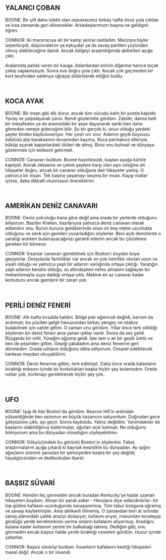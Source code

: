 
&nbsp;
<h2>YALANCI ÇOBAN</h2>
BOONE: Bir çift daha istekli olan maceracımız birkaç hafta önce yola çıktılar ve kısa zamanda geri dönecekler. Arkadaşlarımızın başına ne geldigini öğren.

CONNOR: Iki maceracıya ait bir kamp yerine rastladım. Manzara tüyler ürperticiydi, düşüncelerim ya eşkıyalar ya da savaş partileri yüzünden olmuş olabileceğine dairdi. Ancak bölgeyi araştırdığımda akibetleri açığa çıktı.

Aralarında patlak veren bir kavga. Adamlardan birinin diğerine haince bıçak çekip saplamasıydı. Sonra eve doğru yola çıktı. Ancak çok geçmeden bir kurt tarafından saldırıya uğrayıp öldürülerek ettiğini buldu.

&nbsp;
<h2>KOCA AYAK</h2>
BOONE: Bir insan gibi dik durur, ancak tüm vücudu kalın bir postla kaplıdır. Yavaş ve yalpalayarak yürür. Kendi gözlerimle gördüm. Zekidir, daima belli bir mesafeden ya da aramızdaki bir şeye dayanarak sanki ben daha gitmeden nereye gideceğimi bilir. Şu bir gerçek ki, onun olduğu yerdeki şeyler birden kayboluveriyor. Her çesit ıvır zıvır. Adamın geyik boynuzu ödülünü alıp barakasının duvarından kaçmış. Koca parmaksız elleriyle, büküp açarak kapanlardaki ölüleri de almış. Birisi onu bulmalı ve dünyaya göstermek için kellesini getirmeli.

CONNOR: Canavarı buldum. Boone hazırlıksızdı, baştan ayağa kürkle kaplıydı. Kıvrak zekasına ve çalıntı şeylere karşı olan aşırı isteğine ait hikayeler doğru, ancak bir canavar olduğuna dair hikayeler yanlış. O yalnızca bir insan. Tek başına yaşamayı seçmiş bir insan. Kayıp mallar içinse, daha dikkatli olunmasını önerebilirim.

&nbsp;
<h2>AMERİKAN DENİZ CANAVARI</h2>
BOONE: Deniz yolculuğu bana göre değil ama orada bir yerlerde olduğunu biliyorum. Bazıları Kraken, bazılarıysa yalnızca deniz canavarı olarak adlandırır onu. Burun buruna geldiklerinde onun on beş metre uzunlukta olduğunu ve zevk için gemileri yuvarladığını söylerler. Beni açık denizlerde o yaratığı ararken bulamayacağınızı garanti ederim ancak bu çözülmesi gereken bir bilmece.

CONNOR: İnsanlar canavarı görebilmek için Boston'ı boydan boya geçiyorlar. Detaylarda farklılıklar var ancak en çok hemfikir olunan uzun ve siyah olduğu ve yalnızca yaşlı bir adamin varlığında ortaya çıktığı. Yaratığın yaşlı adamın kendisi olduğu, su altındayken nefes almasını sağlayan bir mekanizmayla suya daldığı ortaya çıktı. Makine en az canavar kadar korkutucu ancak gemilere bir zararı yok.

&nbsp;
<h2>PERİLİ DENİZ FENERİ</h2>
BOONE: Altı hafta kırsalda kaldım. Bölge pek eğlenceli değildi, karnım da acıkmıştı, bu yüzden gelgit havuzundan birkaç yengeç ve ıstakoz bulabilmek için sahile gittim. O zaman onu gördüm. Yıllar önce terk edildiği söylenen bir deniz feneri ama yanan ışıklar vardı. Sonra da ses geldi. Rüzgarda bir inilti. Yüreğim ağzıma geldi. İşte tam o an bir geyik ürktü ve ben de peşinden gittim. Geyiği yakaladım ama deniz fenerine geri dönmedim. Orada ruhların olduğunu iddia ediyorum. Cesaret edebilecek herkese meydan okuyabilirim.

CONNOR: Deniz fenerine gittim, terk edilmişti. Daha önce orada kalanların bıraktığı enkazın içinde bir korkuluktan başka hiçbir şey bulamadım. Orada ruhlar yok, korkmayı gerektirecek hiçbir şey yok.

&nbsp;
<h2>UFO</h2>
BOONE: Işığı ilk kez Boston'da gördüm. Beacon Hill'in ardından yükseldiğinde ben sezonun en büyük kazancını satıyordum. Doğrudan gece gökyüzüne çıktı, ayı geçti. Sonra kayboldu. Yalnız değildim. Yanımdakiler de başlarını olabildiğince kaldırmışlar, ağızları açık kalmıştı. Ne olduğunu bilmiyorum ama bu dünyadan olmadığını söyleyebilirim.

CONNOR: Gökyüzündeki bu görüntü Boston'ın söylentisi. Fakat, araştırmalarım açığa çıkardı ki kaynak kesinlikle bu dünyadan. Ay ışığını ağaçların üzerine yansıtan bir şemsiyeden başka bir şey değildi, hayalgücünden ve dedikodudan ibaret.

&nbsp;
<h2>BAŞSIZ SÜVARİ</h2>
BOONE: Kendim hiç görmedim ancak buradan Kentucky'ye kadar uzanan hikayeleri duydum. Alman bir paralı asker - Hessians diye adlandırılırlar- bir top güllesi kafasını uçurduğunda savaşıyormuş. Tüm tabur bozguna uğramış ve savaşı kaybetmişler. Ama delikanli ölmemiş. O zamandan beri at sırtında savaş alanındaki çalılık araziyi dolaşıyor, kafasını arıyor, masumları kovalayıp gördüğü yerde kendininkinin yerine onların kafalarını alıyormuş. Aradığını bulana kadar kafasının yerine bir balkabağı takmış. Dediğim gibi, onu görmedim ancak başsız halde yerde bıraktığı cesetleri gördüm. Huzur içinde yatsınlar.

CONNOR: Başsız süvariyi buldum. İnsanların kafalarını kestiği hikayeleri masal değil. Ancak o bir insandı.

&nbsp;

